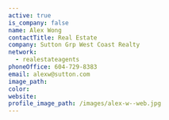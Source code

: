 ```yaml
---
active: true
is_company: false
name: Alex Wong
contactTitle: Real Estate
company: Sutton Grp West Coast Realty
network:
  - realestateagents
phoneOffice: 604-729-8383
email: alexw@sutton.com
image_path:
color:
website:
profile_image_path: /images/alex-w--web.jpg
---
```



